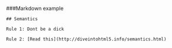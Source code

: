 ###Markdown example

    ## Semantics

    Rule 1: Dont be a dick

    Rule 2: [Read this](http://diveintohtml5.info/semantics.html) 